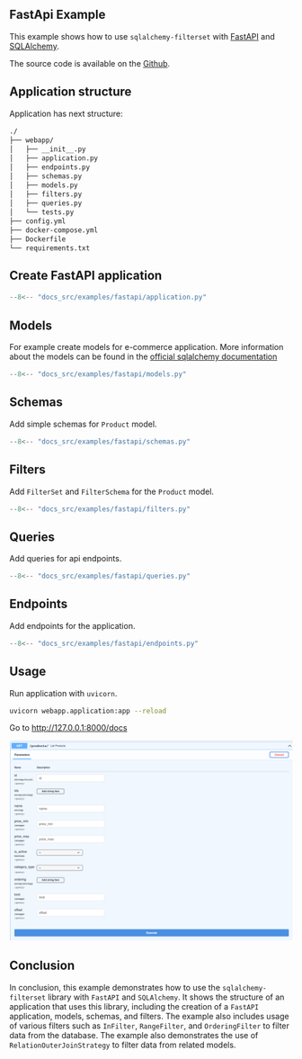 ## FastApi Example

This example shows how to use `sqlalchemy-filterset` with [FastAPI](https://fastapi.tiangolo.com/)
and [SQLAlchemy](https://www.sqlalchemy.org/).


The source code is available on the
[Github](https://github.com/sqlalchemy-filterset/sqlalchemy-filterset).


## Application structure

Application has next structure:

```
./
├── webapp/
│   ├── __init__.py
│   ├── application.py
│   ├── endpoints.py
│   ├── schemas.py
│   ├── models.py
│   ├── filters.py
│   ├── queries.py
│   └── tests.py
├── config.yml
├── docker-compose.yml
├── Dockerfile
└── requirements.txt
```

## Create FastAPI application

```python title="webapp/application.py"
--8<-- "docs_src/examples/fastapi/application.py"
```

## Models
For example create models for e-commerce application.
More information about the models can be found in the
[official sqlalchemy documentation](https://docs.sqlalchemy.org/en/14/orm/quickstart.html)

```python title="webapp/models.py"
--8<-- "docs_src/examples/fastapi/models.py"
```

## Schemas
Add simple schemas for `Product` model.

```python title="webapp/schemas.py"
--8<-- "docs_src/examples/fastapi/schemas.py"
```

## Filters
Add `FilterSet` and `FilterSchema` for the `Product` model.

```python title="webapp/filters.py"
--8<-- "docs_src/examples/fastapi/filters.py"
```

## Queries
Add queries for api endpoints.
```python title="webapp/queries.py"
--8<-- "docs_src/examples/fastapi/queries.py"
```

## Endpoints
Add endpoints for the application.

```python title="webapp/endpoints.py"
--8<-- "docs_src/examples/fastapi/endpoints.py"
```

## Usage
Run application with `uvicorn`.

```bash
uvicorn webapp.application:app --reload
```
Go to http://127.0.0.1:8000/docs

![FastApi docs](../img/docs.png)


## Conclusion
In conclusion, this example demonstrates how to use the `sqlalchemy-filterset` library
with `FastAPI` and `SQLAlchemy`. It shows the structure of an application that uses this library,
including the creation of a `FastAPI` application, models, schemas, and filters.
The example also includes usage of various filters such as `InFilter`, `RangeFilter`,
and `OrderingFilter` to filter data from the database. The example also demonstrates the use of
`RelationOuterJoinStrategy` to filter data from related models.
